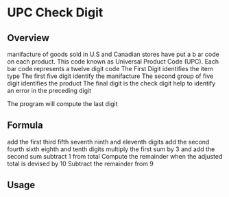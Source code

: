 # UPC Check Digit

## Overview
manifacture of goods sold in U.S and Canadian stores have put a b ar code on each product. This code known as Universal Product Code (UPC). Each bar code represents a twelve digit code 
The First Digit identifies the item type
The first five digit identify the manifacture
The second group of five digit identifies the product
The final digit is the check digit help to identify an error in the preceding digit

The program will compute the last digit 

## Formula
add the first third fifth seventh ninth and eleventh digits
add the second fourth sixth eighth and tenth digits 
multiply the first sum by 3 and add the second sum 
subtract 1 from total
Compute the remainder when the adjusted total is devised by 10
Subtract the remainder from 9

## Usage
